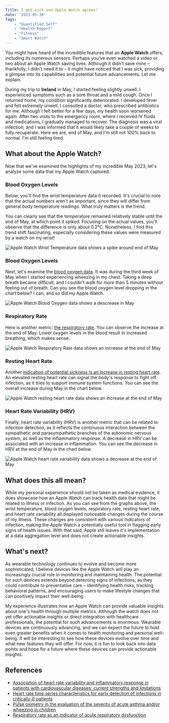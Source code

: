 ```yaml
---
Title: I got sick and Apple Watch agrees!
date: "2023-05-30" 
Tags: 
    - "Quantified Self"
    - "Health Report"
    - "Fitness"
    - "Smart Watch"
---
```


You might have heard of the incredible features that an **Apple Watch** offers, including its numerous sensors. Perhaps you've even watched a video or two about an Apple Watch saving lives. Although it didn't save mine – thankfully, I didn't need it to – it might have noticed that I was sick, providing a glimpse into its capabilities and potential future advancements. Let me explain.

During my trip to **Ireland** in May, I started feeling slightly unwell. I experienced symptoms such as a sore throat and a mild cough. Once I returned home, my condition significantly deteriorated. I developed fever and felt extremely unwell. I consulted a doctor, who prescribed antibiotics for me. Although I felt better for a few days, my health soon worsened again. After two visits to the emergency room, where I received IV fluids and medications, I gradually managed to recover. The diagnosis was a viral infection, and I was informed that it would likely take a couple of weeks to fully recuperate. Here we are, end of May, and I'm still not 100% back to normal. I'm still feeling tired.

## What about the Apple Watch?

Now that we've examined the highlights of my incredible May 2023, let's analyze some data that my Apple Watch captured. 

### Blood Oxygen Levels

Below, you'll find the wrist temperature data it recorded. It's crucial to note that the actual numbers aren't as important, since they will differ from general body temperature readings. What truly matters is the trend. 

You can clearly see that the temperature remained relatively stable until the end of May, at which point it spiked. Focusing on the actual values, you'll observe that the difference is only about 0.2°C. Nonetheless, I find this trend shift fascinating, especially considering these values were measured by a watch on my wrist!

![Apple Watch Wrist Temperature data shows a spike around end of May](/media/2023/2023-05-30-wrist-temperature.png)

### Blood Oxygen Levels

Next, let's examine the [blood oxygen data][2]. It was during the third week of May when I started experiencing wheezing in my chest. Taking a deep breath became difficult, and I couldn't walk for more than 5 minutes without feeling out of breath. Can you see the blood oxygen level dropping in the chart below? I can, and so did my Apple Watch.

![Apple Watch Blood Oxygen data shows a descrease in May](/media/2023/2023-05-30-blood-oxygen.png)

### Respiratory Rate

Here is another metric: [the respiratory rate][3]. You can observe the increase at the end of May. Lower oxygen levels in the blood result in increased breathing, which makes sense.

![Apple Watch Respiratory Rate data shows an increase at the end of May](/media/2023/2023-05-30-respiratory-rate.png)

### Resting Heart Rate

Another [indication of potential sickness is an increase in resting heart rate][1]. An elevated resting heart rate can signal the body's response to fight off infection, as it tries to support immune system functions. You can see the overall increase during May in the chart below.

![Apple Watch resting heart rate data shows an increase at the end of May](/media/2023/2023-05-30-resting-heart-rate.png)

### Heart Rate Variability (HRV)

Finally, heart rate variability (HRV) is another metric that can be related to infection detection, as it reflects the continuous interaction between the sympathetic and parasympathetic branches of the autonomic nervous system, as well as the inflammatory response. A decrease in HRV can be associated with an increase in inflammation. You can see the decrease in HRV at the end of May in the chart below.

![Apple Watch heart rate variability data shows a decrease at the end of May](/media/2023/2023-05-30-hrv.png)

## What does this all mean?

While my personal experience should not be taken as medical evidence, it does showcase how an Apple Watch can track health data that might be related to illness or infection. As you can see from the graphs above, the wrist temperature, blood oxygen levels, respiratory rate, resting heart rate, and heart rate variability all displayed noticeable changes during the course of my illness. These changes are consistent with various indicators of infection, making the Apple Watch a potentially useful tool in flagging early signs of health issues. With that said, Apple still leaves it's implementation at a data aggregation level and does not create actionable insights.

## What's next?

As wearable technology continues to evolve and become more sophisticated, I believe devices like the Apple Watch will play an increasingly crucial role in monitoring and maintaining health. The potential for such devices extends beyond detecting signs of infections, as they could contribute to preventative care – identifying health risks, tracking behavioral patterns, and encouraging users to make lifestyle changes that can positively impact their well-being.

My experience illustrates how an Apple Watch can provide valuable insights about one's health through multiple metrics. Although the watch does not yet offer actionable insights or direct integration with healthcare professionals, the potential for such advancements is enormous. Wearable devices are continuously advancing, and we can expect the future to hold even greater benefits when it comes to health monitoring and personal well-being. It will be interesting to see how these devices evolve over time and what new features they will offer. For now, it is fun to look back into data points and hope for a future where these devices can provide actionable insights.

## References

- [Association of heart rate variability and inflammatory response in patients with cardiovascular diseases: current strengths and limitations][4]
- [Heart rate time series characteristics for early detection of infections in critically ill patients][1]
- [Pulse oximetry in the evaluation of the severity of acute asthma and/or wheezing in children][2]
- [Respiratory rate as an indicator of acute respiratory dysfunction][3]

[1]: <https://link.springer.com/article/10.1007/s10877-016-9870-4> "Heart rate time series characteristics for early detection of infections in critically ill patients"
[2]: <https://pubmed.ncbi.nlm.nih.gov/10386496/> "Pulse oximetry in the evaluation of the severity of acute asthma and/or wheezing in children"
[3]: <https://pubmed.ncbi.nlm.nih.gov/7411767/> "Respiratory rate as an indicator of acute respiratory dysfunction"
[4]: <https://pubmed.ncbi.nlm.nih.gov/23847549/> "Association of heart rate variability and inflammatory response in patients with cardiovascular diseases: current strengths and limitations"